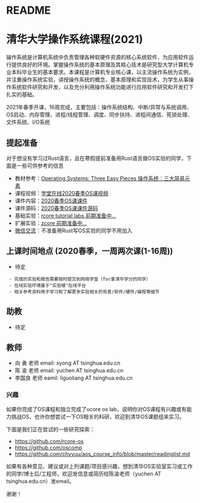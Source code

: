 # README

# 清华大学操作系统课程(2021)

操作系统是计算机系统中负责管理各种软硬件资源的核心系统软件，为应用软件运行提供良好的环境。掌握操作系统的基本原理及其核心技术是研究型大学计算机专业本科毕业生的基本要求。本课程是计算机专业核心课，以主流操作系统为实例，并注重操作系统实验，讲授操作系统的概念、基本原理和实现技术，为学生从事操作系统软件研究和开发，以及充分利用操作系统功能进行应用软件研究和开发打下扎实的基础。

2021年春季开课，16周完成，主要包括：操作系统结构、中断/异常与系统调用、OS启动、内存管理、进程/线程管理、调度、同步扶持、进程间通信、死锁处理、文件系统、I/O系统


## 提起准备
对于想没有学习过Rust语言，且在寒假提前准备用Rust语言做OS实验的同学，下面是一些可供参考的信息

- 教材参考：[Operating Systems: Three Easy Pieces 操作系统：三大简易元素](http://pages.cs.wisc.edu/~remzi/OSTEP/)
- 课程视频：[学堂在线2020春季OS课视频](https://www.xuetangx.com/course/thu08091002729/5883981?channel=search_result)
- 课件内容：[2020春季OS课课件](https://github.com/dramforever/os-lectures-build/releases)
- 课件源码：[2020春季OS课课件源码](https://github.com/LearningOS/os-lectures) 
- 基础实验：[rcore tutorial labs 前期准备中...](https://github.com/oscomp/proj2-os-kernels-by-history)
- 扩展实验：[zcore 前期准备中...](https://github.com/oscomp/proj9-zcore)
- [微信交流](https://cloud.tsinghua.edu.cn/f/53b9d6f8230f4fa5a92c/)：不准备用Rust写OS实验的同学不用加入

## 上课时间地点 (2020春季，一周两次课(1-16周))
 - 待定



```
 - 完成的实验和报告需要按时提交到网络学堂（for拿清华学分的同学）
 - 在线实验环境基于"实验楼"在线平台
 - 相关参考资料用于学习和了解更多实验相关的背景/软件/硬件/编程等细节
```

## 助教
- 待定

## 教师
- 向  勇 老师 email: xyong AT tsinghua.edu.cn
- 陈  渝 老师 email: yuchen AT tsinghua.edu.cn
- 李国良 老师 eamil: liguoliang AT tsinghua.edu.cn

### 兴趣
如果你完成了OS课程和独立完成了ucore os lab，说明你对OS课程有兴趣或有能力挑战OS，也许你想尝试一下OS相关的科研，欢迎到清华OS课题组来实习。

下面是我们正在尝试的一些研究探索：
- https://github.com/rcore-os
- https://github.com/oscomp
- https://github.com/chyyuu/aos_course_info/blob/master/readinglist.md


如果有各种意见、建议或对上列课题/项目感兴趣，想到清华OS实验室实习或工作的同学/博士后/工程师，欢迎发信息或简历给陈渝老师（yuchen AT tsinghua.edu.cn）发email。

谢谢！


